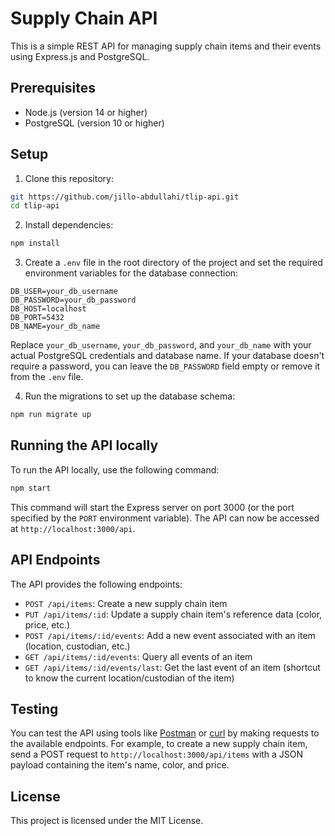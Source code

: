 # Supply Chain API

This is a simple REST API for managing supply chain items and their events using Express.js and PostgreSQL.

## Prerequisites

- Node.js (version 14 or higher)
- PostgreSQL (version 10 or higher)

## Setup

1. Clone this repository:

```bash
git https://github.com/jillo-abdullahi/tlip-api.git
cd tlip-api
```

2. Install dependencies:

```bash
npm install
```

3. Create a `.env` file in the root directory of the project and set the required environment variables for the database connection:

```plaintext
DB_USER=your_db_username
DB_PASSWORD=your_db_password
DB_HOST=localhost
DB_PORT=5432
DB_NAME=your_db_name
```

Replace `your_db_username`, `your_db_password`, and `your_db_name` with your actual PostgreSQL credentials and database name. If your database doesn't require a password, you can leave the `DB_PASSWORD` field empty or remove it from the `.env` file.

4. Run the migrations to set up the database schema:

```bash
npm run migrate up
```

## Running the API locally

To run the API locally, use the following command:

```bash
npm start
```

This command will start the Express server on port 3000 (or the port specified by the `PORT` environment variable). The API can now be accessed at `http://localhost:3000/api`.

## API Endpoints

The API provides the following endpoints:

- `POST /api/items`: Create a new supply chain item
- `PUT /api/items/:id`: Update a supply chain item's reference data (color, price, etc.)
- `POST /api/items/:id/events`: Add a new event associated with an item (location, custodian, etc.)
- `GET /api/items/:id/events`: Query all events of an item
- `GET /api/items/:id/events/last`: Get the last event of an item (shortcut to know the current location/custodian of the item)

## Testing

You can test the API using tools like [Postman](https://www.postman.com/) or [curl](https://curl.se/) by making requests to the available endpoints. For example, to create a new supply chain item, send a POST request to `http://localhost:3000/api/items` with a JSON payload containing the item's name, color, and price.

## License

This project is licensed under the MIT License.
